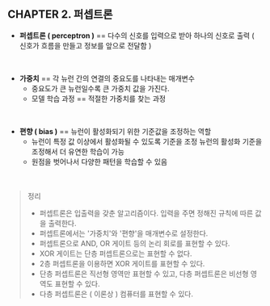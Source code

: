 ## CHAPTER 2. 퍼셉트론

+ **퍼셉트론 ( perceptron )** == 다수의 신호를 입력으로 받아 하나의 신호로 출력 ( 신호가 흐름을 만들고 정보를 앞으로 전달함 )
</br>

+ **가중치** == 각 뉴런 간의 연결의 중요도를 나타내는 매개변수
    + 중요도가 큰 뉴런일수록 큰 가중치 값을 가진다.
    + 모델 학습 과정 == 적절한 가중치를 찾는 과정
</br>

+ **편향 ( bias )** == 뉴런이 활성화되기 위한 기준값을 조정하는 역할
    + 뉴런이 특정 값 이상에서 활성화될 수 있도록 기준을 조정
        뉴런의 활성화 기준을 조정해서 더 유연한 학습이 가능
    + 원점을 벗어나서 다양한 패턴을 학습할 수 있음
</br></br></br>

> 정리
>    + 퍼셉트론은 입출력을 갖춘 알고리즘이다. 입력을 주면 정해진 규칙에 따른 값을 출력한다.
>    + 퍼셉트론에서는 '가중치'와 '편향'을 매개변수로 설정한다.
>    + 퍼셉트론으로 AND, OR 게이트 등의 논리 회로를 표현할 수 있다.
>    + XOR 게이트는 단층 퍼셉트론으로는 표현할 수 없다.
>    + 2층 퍼셉트론을 이용하면 XOR 게이트를 표현할 수 있다.
>    + 단층 퍼셉트론은 직선형 영역만 표현할 수 있고, 다층 퍼셉트론은 비선형 영역도 표현할 수 있다.
>    + 다층 퍼셉트론은 ( 이론상 ) 컴퓨터를 표현할 수 있다.